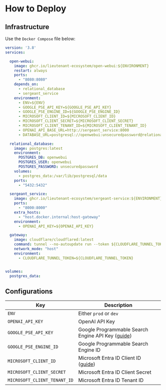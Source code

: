 # How to Deploy

## Infrastructure

Use the `Docker Compose` file below:
```yaml
version: '3.8'
services:

  open-webui:
    image: ghcr.io/lieutenant-ecosystem/open-webui:${ENVIRONMENT}
    restart: always
    ports:
      - "8080:8080"
    depends_on:
      - relational_database
      - sergeant_service
    environment:
      - ENV=${ENV}
      - GOOGLE_PSE_API_KEY=${GOOGLE_PSE_API_KEY}
      - GOOGLE_PSE_ENGINE_ID=${GOOGLE_PSE_ENGINE_ID}
      - MICROSOFT_CLIENT_ID=${MICROSOFT_CLIENT_ID}
      - MICROSOFT_CLIENT_SECRET=${MICROSOFT_CLIENT_SECRET}
      - MICROSOFT_CLIENT_TENANT_ID=${MICROSOFT_CLIENT_TENANT_ID}
      - OPENAI_API_BASE_URL=http://sergeant_service:8000
      - DATABASE_URL=postgresql://openwebui:unsecuredpassword@relational_database:5432/openwebui

  relational_database:
    image: postgres:latest
    environment:
      POSTGRES_DB: openwebui
      POSTGRES_USER: openwebui
      POSTGRES_PASSWORD: unsecuredpassword
    volumes:
      - postgres_data:/var/lib/postgresql/data
    ports:
      - "5432:5432"

  sergeant_service:
    image: ghcr.io/lieutenant-ecosystem/sergeant-service:${ENVIRONMENT}
    ports:
      - "8000:8000"
    extra_hosts:
      - "host.docker.internal:host-gateway"
    environment:
      - OPENAI_API_KEY=${OPENAI_API_KEY}

  gateway:
    image: cloudflare/cloudflared:latest
    command: tunnel --no-autoupdate run --token ${CLOUDFLARE_TUNNEL_TOKEN}
    network_mode: "host"
    environment:
      - CLOUDFLARE_TUNNEL_TOKEN=${CLOUDFLARE_TUNNEL_TOKEN}


volumes:
  postgres_data:

```

## Configurations

| Key                          | Description                                                                                                                                                                              |
|------------------------------|------------------------------------------------------------------------------------------------------------------------------------------------------------------------------------------|
| `ENV`                        | Either `prod` or `dev`                                                                                                                                                                   |
| `OPENAI_API_KEY`             | OpenAI API Key                                                                                                                                                                           |
| `GOOGLE_PSE_API_KEY`         | Google Programmable Search Engine API Key ([guide](https://developers.google.com/custom-search/v1/introduction#identify_your_application_to_google_with_api_key))                        |
| `GOOGLE_PSE_ENGINE_ID`       | Google Programmable Search Engine ID                                                                                                                                                     |
| `MICROSOFT_CLIENT_ID`        | Microsoft Entra ID Client ID ([guide](https://learn.microsoft.com/en-us/power-apps/developer/data-platform/walkthrough-register-app-azure-active-directory#create-the-app-registration)) |
| `MICROSOFT_CLIENT_SECRET`    | Microsoft Entra ID Client Secret                                                                                                                                                         |
| `MICROSOFT_CLIENT_TENANT_ID` | Microsoft Entra ID Tenant ID                                                                                                                                                             |